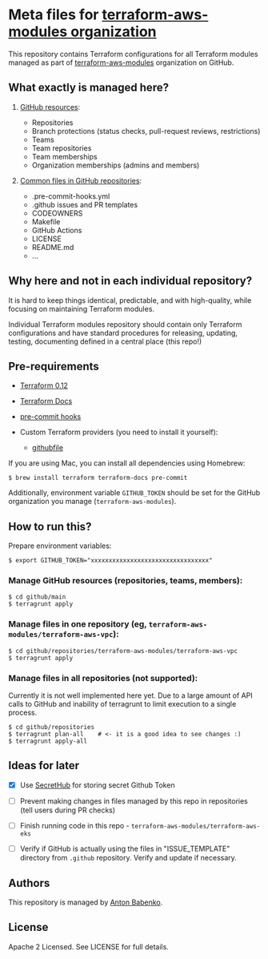 # Meta files for [terraform-aws-modules organization](https://github.com/terraform-aws-modules)

This repository contains Terraform configurations for all Terraform modules managed as part of [terraform-aws-modules](https://github.com/terraform-aws-modules) organization on GitHub.


## What exactly is managed here?

1. [GitHub resources](https://github.com/terraform-aws-modules/meta/tree/master/github/main):
    - Repositories
    - Branch protections (status checks, pull-request reviews, restrictions)
    - Teams
    - Team repositories
    - Team memberships
    - Organization memberships (admins and members)

2. [Common files in GitHub repositories](https://github.com/terraform-aws-modules/meta/tree/master/github/repositories):
    - .pre-commit-hooks.yml
    - .github issues and PR templates
    - CODEOWNERS
    - Makefile
    - GitHub Actions
    - LICENSE
    - README.md
    - ...


## Why here and not in each individual repository?

It is hard to keep things identical, predictable, and with high-quality, while focusing on maintaining Terraform modules.

Individual Terraform modules repository should contain only Terraform configurations and have standard procedures for releasing, updating, testing, documenting defined in a central place (this repo!)


## Pre-requirements

- [Terraform 0.12](https://github.com/hashicorp/terraform)
- [Terraform Docs](https://github.com/segmentio/terraform-docs)
- [pre-commit hooks](http://pre-commit.com)

- Custom Terraform providers (you need to install it yourself):
  - [githubfile](https://github.com/form3tech-oss/terraform-provider-githubfile)

If you are using Mac, you can install all dependencies using Homebrew:

    $ brew install terraform terraform-docs pre-commit

Additionally, environment variable `GITHUB_TOKEN` should be set for the GitHub organization you manage (`terraform-aws-modules`).

## How to run this?

Prepare environment variables:

    $ export GITHUB_TOKEN="xxxxxxxxxxxxxxxxxxxxxxxxxxxxxxxxx"

### Manage GitHub resources (repositories, teams, members):

    $ cd github/main
    $ terragrunt apply

### Manage files in one repository (eg, `terraform-aws-modules/terraform-aws-vpc`):

    $ cd github/repositories/terraform-aws-modules/terraform-aws-vpc
    $ terragrunt apply

### Manage files in all repositories (not supported):

Currently it is not well implemented here yet. Due to a large amount of API calls to GitHub and inability of terragrunt to limit execution to a single process.
 
    $ cd github/repositories
    $ terragrunt plan-all    # <- it is a good idea to see changes :)
    $ terragrunt apply-all

## Ideas for later

- [x] Use [SecretHub](https://www.secrethub.io/) for storing secret Github Token
- [ ] Prevent making changes in files managed by this repo in repositories (tell users during PR checks)
- [ ] Finish running code in this repo - `terraform-aws-modules/terraform-aws-eks`
- [ ] Verify if GitHub is actually using the files in "ISSUE_TEMPLATE" directory from `.github` repository. Verify and update if necessary.


## Authors

This repository is managed by [Anton Babenko](https://github.com/antonbabenko).


## License

Apache 2 Licensed. See LICENSE for full details.
